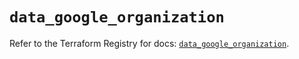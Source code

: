 # `data_google_organization`

Refer to the Terraform Registry for docs: [`data_google_organization`](https://registry.terraform.io/providers/hashicorp/google-beta/5.23.0/docs/data-sources/google_organization).
